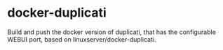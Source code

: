# docker-duplicati

Build and push the docker version of duplicati, that has the configurable WEBUI port, based on linuxserver/docker-duplicati.
